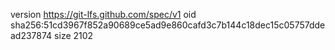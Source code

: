 version https://git-lfs.github.com/spec/v1
oid sha256:51cd3967f852a90689ce5ad9e860cafd3c7b144c18dec15c05757ddead237874
size 2102
